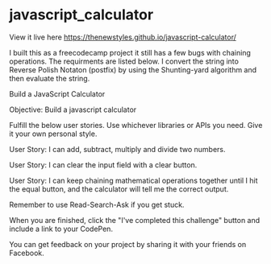 # javascript_calculator
View it live here https://thenewstyles.github.io/javascript-calculator/

I built this as a freecodecamp project it still has a few bugs with chaining operations. The requirments are listed below. I convert the string into Reverse Polish Notaton (postfix) by using the Shunting-yard algorithm and then evaluate the string. 

Build a JavaScript Calculator

Objective: Build a javascript calculator

Fulfill the below user stories. Use whichever libraries or APIs you need. Give it your own personal style.

User Story: I can add, subtract, multiply and divide two numbers.

User Story: I can clear the input field with a clear button.

User Story: I can keep chaining mathematical operations together until I hit the equal button, and the calculator will tell me the correct output.

Remember to use Read-Search-Ask if you get stuck.

When you are finished, click the "I've completed this challenge" button and include a link to your CodePen.

You can get feedback on your project by sharing it with your friends on Facebook.
